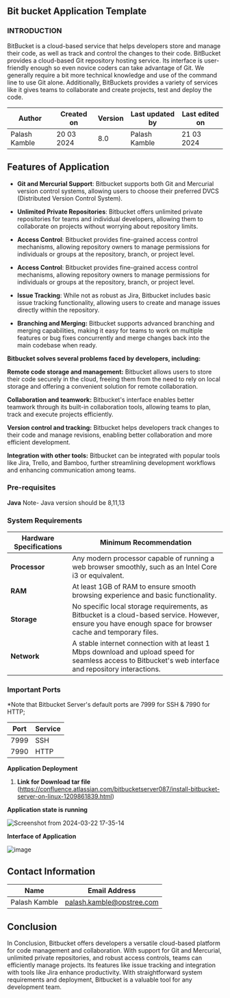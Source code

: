 ## Bit bucket Application Template

### INTRODUCTION

 BitBucket is a cloud-based service that helps developers store and manage their code, as well as track and control the changes to their code. BitBucket provides a cloud-based Git repository hosting service. Its interface is user-friendly enough so even novice coders can take advantage of Git. We generally require a bit more technical knowledge and use of the command line to use Git alone. Additionally, BitBuckets provides a variety of services like it gives teams to collaborate and create projects, test and deploy the code.


| Author         | Created on | Version | Last updated by  | Last edited on |
|----------------|------------|---------|------------------|----------------|
| Palash Kamble  | 20 03 2024 | 8.0     | Palash Kamble    | 21 03 2024    |


## Features of Application

*  **Git and Mercurial Support**: Bitbucket supports both Git and Mercurial version control systems, allowing users to choose their preferred DVCS (Distributed 
     Version Control System).

*  **Unlimited Private Repositories**: Bitbucket offers unlimited private repositories for teams and individual developers, allowing them to collaborate on 
     projects without worrying about repository limits.

*  **Access Control**: Bitbucket provides fine-grained access control mechanisms, allowing repository owners to manage permissions for individuals or groups at 
     the repository, branch, or project level.
*  **Access Control**: Bitbucket provides fine-grained access control mechanisms, allowing repository owners to manage permissions for individuals or groups at 
     the repository, branch, or project level.
*  **Issue Tracking**: While not as robust as Jira, Bitbucket includes basic issue tracking functionality, allowing users to create and manage issues directly 
     within the repository.
*  **Branching and Merging:** Bitbucket supports advanced branching and merging capabilities, making it easy for teams to work on multiple features or bug fixes 
     concurrently and merge changes back into the main codebase when ready.




**Bitbucket solves several problems faced by developers, including:**

**Remote code storage and management:** Bitbucket allows users to store their code securely in the cloud, freeing them from the need to rely on local storage and offering a convenient solution for remote collaboration.
  
 **Collaboration and teamwork:** Bitbucket's interface enables better teamwork through its built-in collaboration tools, allowing teams to plan, track and execute projects efficiently.
  
 **Version control and tracking:** Bitbucket helps developers track changes to their code and manage revisions, enabling better collaboration and more efficient development.
  
 **Integration with other tools:** Bitbucket can be integrated with popular tools like Jira, Trello, and Bamboo, further streamlining development workflows and enhancing communication among teams.


### Pre-requisites

**Java**
Note- Java version should be 8,11,13




### System Requirements

| Hardware Specifications | Minimum Recommendation |
|--------------------------|------------------------|
| **Processor**            | Any modern processor capable of running a web browser smoothly, such as an Intel Core i3 or equivalent. |
| **RAM**                  | At least 1GB of RAM to ensure smooth browsing experience and basic functionality. |
| **Storage**              | No specific local storage requirements, as Bitbucket is a cloud-based service. However, ensure you have enough space for browser cache and temporary files. |
| **Network**              | A stable internet connection with at least 1 Mbps download and upload speed for seamless access to Bitbucket's web interface and repository interactions. |



### Important Ports
*Note that Bitbucket Server's default ports are 7999 for SSH & 7990 for HTTP;

| Port | Service |
|------|---------|
| 7999 | SSH     |
| 7990 | HTTP    |




**Application Deployment**

1. **Link for Download tar file**
(https://confluence.atlassian.com/bitbucketserver087/install-bitbucket-server-on-linux-1209861839.html)

**Application state is running**


![Screenshot from 2024-03-22 17-35-14](https://github.com/palash80/Sprint-1/assets/153359214/479f7dd5-b1cc-42ae-a227-8eaa9594ca77)

**Interface of Application**

![image](https://github.com/palash80/Sprint-1/assets/153359214/9eba2f69-2b80-4cd6-a6b8-5faa112d3edd)



## Contact Information


Name           | Email Address
---------------|----------------------
Palash Kamble  | palash.kamble@opstree.com


## Conclusion

In Conclusion, Bitbucket offers developers a versatile cloud-based platform for code management and collaboration. With support for Git and Mercurial, unlimited private repositories, and robust access controls, teams can efficiently manage projects. Its features like issue tracking and integration with tools like Jira enhance productivity. With straightforward system requirements and deployment, Bitbucket is a valuable tool for any development team.










